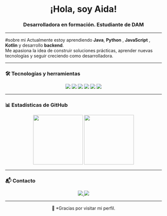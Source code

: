 <h1 align="center">¡Hola, soy Aida!</h1>
<h3 align="center">Desarrolladora en formación. Estudiante de DAM</h3>

---

#sobre mi
Actualmente estoy aprendiendo **Java**, **Python** , **JavaScript** , **Kotlin** y desarrollo **backend**.  
Me apasiona la idea de construir soluciones prácticas, aprender nuevas tecnologías y seguir creciendo como desarrolladora.  

---

### 🛠️ Tecnologías y herramientas

<p align="center">
  <img src="https://img.shields.io/badge/Java-ED8B00?style=for-the-badge&logo=java&logoColor=white"/>
  <img src="https://img.shields.io/badge/Python-3776AB?style=for-the-badge&logo=python&logoColor=white"/>
  <img src="https://img.shields.io/badge/SQL-4479A1?style=for-the-badge&logo=postgresql&logoColor=white"/>
  <img src="https://img.shields.io/badge/MySQL-4479A1?style=for-the-badge&logo=mysql&logoColor=white"/>
  <img src="https://img.shields.io/badge/HTML5-E34F26?style=for-the-badge&logo=html5&logoColor=white"/>
  <img src="https://img.shields.io/badge/CSS3-1572B6?style=for-the-badge&logo=css3&logoColor=white"/>
</p>

---

### 📊 Estadísticas de GitHub

<p align="center">
  <img height="160em" src="https://github-readme-stats.vercel.app/api?username=tuusuario&show_icons=true&theme=radical" />
  <img height="160em" src="https://github-readme-stats.vercel.app/api/top-langs/?username=tuusuario&layout=compact&theme=radical" />
</p>

---

### 📬 Contacto

<p align="center">
  <a href="https://linkedin.com/in/aidaandreamanea" target="_blank">
    <img src="https://img.shields.io/badge/LinkedIn-Aida%20Andrea%20Manea-0077B5?style=for-the-badge&logo=linkedin&logoColor=white"/>
  </a>
  <a href="mailto:aidamanea0@gmail.com">
    <img src="https://img.shields.io/badge/Email-aidamanea0%40gmail.com-D14836?style=for-the-badge&logo=gmail&logoColor=white"/>
  </a>
</p>

---

<p align="center">
  🌸 *Gracias por visitar mi perfil.
</p>

